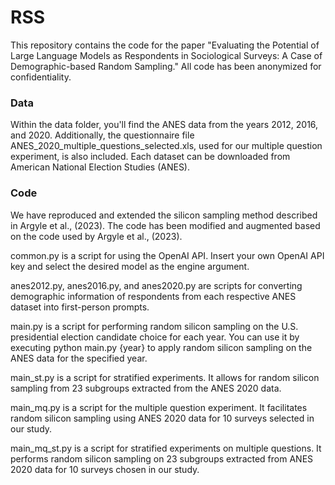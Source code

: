 # RSS
This repository contains the code for the paper "Evaluating the Potential of Large Language Models as Respondents in Sociological Surveys: A Case of Demographic-based Random Sampling." All code has been anonymized for confidentiality.

### Data
Within the data folder, you'll find the ANES data from the years 2012, 2016, and 2020. Additionally, the questionnaire file ANES_2020_multiple_questions_selected.xls, used for our multiple question experiment, is also included. Each dataset can be downloaded from American National Election Studies (ANES).

### Code
We have reproduced and extended the silicon sampling method described in Argyle et al., (2023). The code has been modified and augmented based on the code used by Argyle et al., (2023).

common.py is a script for using the OpenAI API. Insert your own OpenAI API key and select the desired model as the engine argument.

anes2012.py, anes2016.py, and anes2020.py are scripts for converting demographic information of respondents from each respective ANES dataset into first-person prompts.

main.py is a script for performing random silicon sampling on the U.S. presidential election candidate choice for each year. You can use it by executing python main.py {year} to apply random silicon sampling on the ANES data for the specified year.

main_st.py is a script for stratified experiments. It allows for random silicon sampling from 23 subgroups extracted from the ANES 2020 data.

main_mq.py is a script for the multiple question experiment. It facilitates random silicon sampling using ANES 2020 data for 10 surveys selected in our study.

main_mq_st.py is a script for stratified experiments on multiple questions. It performs random silicon sampling on 23 subgroups extracted from ANES 2020 data for 10 surveys chosen in our study.

